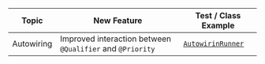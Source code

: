 | Topic      | New Feature                                               | Test / Class Example                                                                                |
|------------|-----------------------------------------------------------|-----------------------------------------------------------------------------------------------------|
| Autowiring | Improved interaction between `@Qualifier` and `@Priority` | [`AutowirinRunner`](./src/main/java/io/bmeurant/spring62/features/autowiring/AutowiringRunner.java) |
